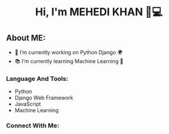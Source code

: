 <h1 align='center'>Hi, I'm MEHEDI KHAN 👋💻</h1>

## About ME:

- 🔭 I’m currently working on Python Django 🌍<br>
- 📚 I’m currently learning Machine Learning 🤖<br>

### Language And Tools:

- Python
- Django Web Framework
- JavaScript
- Machine Learning


### Connect With Me:



